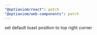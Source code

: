 ```yaml
---
"@optiaxiom/react": patch
"@optiaxiom/web-components": patch
---
```


set default toast position to top right corner
